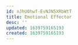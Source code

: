 ```yaml
---
id: nJhU0hwf-EvNJN5XRbWtT
title: Emotional Effector
desc: ''
updated: 1639759165193
created: 1639759165193
---
```


